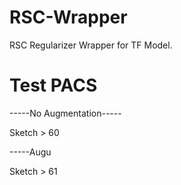 # RSC-Wrapper

RSC Regularizer Wrapper for TF Model.

# Test PACS

-----No Augmentation-----

Sketch > 60

-----Augu

Sketch > 61